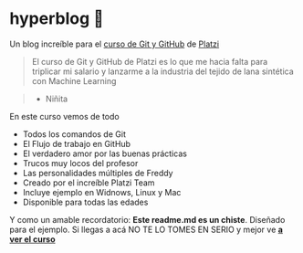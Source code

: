 # hyperblog 💚

Un blog increíble para el [curso de Git y GitHub](https://platzi.com/cursos/git-github/) de [Platzi](https://platzi.com/)
>El curso de Git y GitHub de Platzi es lo que me hacia falta para triplicar mi salario y lanzarme a la industria del tejido de lana sintética con Machine Learning

> - Niñita

En este curso vemos de todo
* Todos los comandos de Git
* El Flujo de trabajo en GitHub
* El verdadero amor por las buenas prácticas
* Trucos muy locos del profesor
* Las personalidades múltiples de Freddy
* Creado por el increíble Platzi Team
* Incluye ejemplo en Widnows, Linux y Mac
* Disponible para todas las edades
 


Y como un amable recordatorio:  **Este readme.md es un chiste**. Diseñado para el ejemplo. Si llegas a acá NO TE LO TOMES EN SERIO y mejor ve [**a ver el curso**](https://platzi.com/cursos/git-github/)